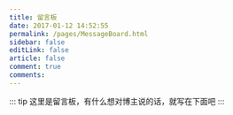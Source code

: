 ```yaml
---
title: 留言板
date: 2017-01-12 14:52:55
permalink: /pages/MessageBoard.html
sidebar: false
editLink: false
article: false
comment: true
comments: 
---
```

::: tip
这里是留言板，有什么想对博主说的话，就写在下面吧
:::
